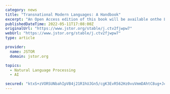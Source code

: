 ```yaml
---
category: news
title: "Transnational Modern Languages: A Handbook"
excerpt: "An Open Access edition of this book will be available onthe Liverpool University Press website and the OAPENlibrary. In a world increasingly defined by"
publishedDateTime: 2022-05-11T17:08:00Z
originalUrl: "https://www.jstor.org/stable/j.ctv2fjwpw7"
webUrl: "https://www.jstor.org/stable/j.ctv2fjwpw7"
type: article

provider:
  name: JSTOR
  domain: jstor.org

topics:
  - Natural Language Processing
  - AI

secured: "ktxS+zVORSUNbahIpVB4j21R1hUJGn5/cgK3EvR562Hz0vuVmmDAhtC8ug+JcYuG4B/8yp5F22zBfwhK8GkMiUx4njMWv+i1CzAEWpHG4cAm6mS3hhYtx1lKku4z8mKhh77H6MTAMM30/bcS6kouKxzfpsS76LRK8z8Pt/Fd9rkltSC+u+iHBemicLns69re1+KlyfrROTYQhyESKrT3E2bEv+cV80NtgJK8fVVmVw6D1+reKgsUazY9Mopk9/Mtjij5xsP+RLlpWej+3Md8p2eqeOhVAAhI8HsBuCegc+3gE7Oy6yXjGJIV5k/g/D/O6Ffjy0wlC2Gr8CqCU+kDrFSMV/3Y4GO4ks14hU/CNr8=;FJX/XHj0uyjiOnoTsCFc2w=="
---
```


